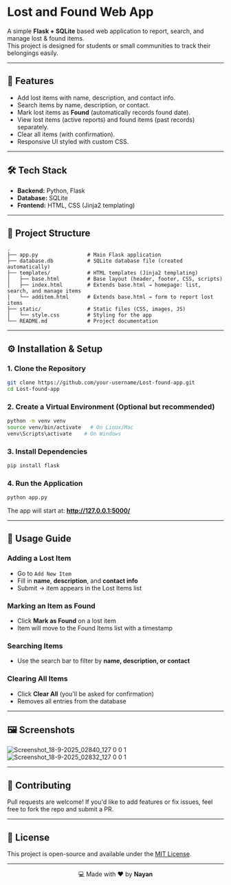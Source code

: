 # Lost and Found Web App

A simple **Flask + SQLite** based web application to report, search, and
manage lost & found items.\
This project is designed for students or small communities to track
their belongings easily.

------------------------------------------------------------------------

## 🚀 Features

-   Add lost items with name, description, and contact info.
-   Search items by name, description, or contact.
-   Mark lost items as **Found** (automatically records found date).
-   View lost items (active reports) and found items (past records)
    separately.
-   Clear all items (with confirmation).
-   Responsive UI styled with custom CSS.

------------------------------------------------------------------------

## 🛠️ Tech Stack

-   **Backend:** Python, Flask
-   **Database:** SQLite
-   **Frontend:** HTML, CSS (Jinja2 templating)

------------------------------------------------------------------------

## 📂 Project Structure

    .
    ├── app.py                # Main Flask application
    ├── database.db           # SQLite database file (created automatically)
    ├── templates/            # HTML templates (Jinja2 templating)
    │   ├── base.html         # Base layout (header, footer, CSS, scripts)
    │   ├── index.html        # Extends base.html → homepage: list, search, and manage items
    │   └── additem.html      # Extends base.html → form to report lost items
    ├── static/               # Static files (CSS, images, JS)
    │   └── style.css         # Styling for the app
    └── README.md             # Project documentation

------------------------------------------------------------------------

## ⚙️ Installation & Setup

### 1. Clone the Repository

``` bash
git clone https://github.com/your-username/Lost-found-app.git
cd Lost-found-app
```

### 2. Create a Virtual Environment (Optional but recommended)

``` bash
python -m venv venv
source venv/bin/activate   # On Linux/Mac
venv\Scripts\activate    # On Windows
```

### 3. Install Dependencies

``` bash
pip install flask
```

### 4. Run the Application

``` bash
python app.py
```

The app will start at: **http://127.0.0.1:5000/**

------------------------------------------------------------------------

## 📖 Usage Guide

### Adding a Lost Item

-   Go to `Add New Item`
-   Fill in **name**, **description**, and **contact info**
-   Submit → item appears in the Lost Items list

### Marking an Item as Found

-   Click **Mark as Found** on a lost item
-   Item will move to the Found Items list with a timestamp

### Searching Items

-   Use the search bar to filter by **name, description, or contact**

### Clearing All Items

-   Click **Clear All** (you'll be asked for confirmation)
-   Removes all entries from the database

------------------------------------------------------------------------

## 🖼️ Screenshots

![Screenshot_18-9-2025_02840_127 0 0 1](https://github.com/user-attachments/assets/4fd494bc-376a-4296-8aa7-1217ff3d286c)
![Screenshot_18-9-2025_02832_127 0 0 1](https://github.com/user-attachments/assets/b641aa40-d2bf-4750-9653-bc5d5fea6bea)



------------------------------------------------------------------------

## 🤝 Contributing

Pull requests are welcome! If you'd like to add features or fix issues,
feel free to fork the repo and submit a PR.

------------------------------------------------------------------------

## 📜 License

This project is open-source and available under the [MIT
License](LICENSE).

---

<p align="center">💻 Made with ❤️ by <b>Nayan</b></p>
